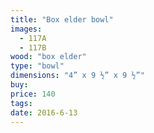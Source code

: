 ```yaml
---
title: "Box elder bowl"
images:
  - 117A
  - 117B
wood: "box elder"
type: "bowl"
dimensions: "4” x 9 ½” x 9 ½”"
buy:
price: 140
tags:
date: 2016-6-13
---
```


